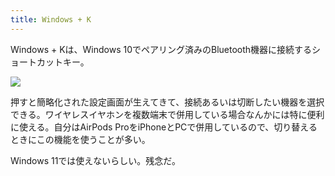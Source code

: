 ```yaml
---
title: Windows + K
---
```

Windows + Kは、Windows 10でペアリング済みのBluetooth機器に接続するショートカットキー。

![](https://lh3.googleusercontent.com/docs/ADP-6oFHvuspyTXzHgqocZ0P6riDJFnNo1s3CEYfTuY7giot7oNpPN-a1hGVE5xIVwIztqpQS-vdiWe5WsYMrCFYd6HPKgAbiLwHGxeCdeP5B08Gh9Xr4SH5fEgKcTChqD0_IKkfWlTRQkRbikBB37CGwdeavBTqeUDu4KiUl8mUqcaIkvw6VPAKnI8Syh-p0HW4eOvMJ2LiYW51O8U6EUlUthh_1ZqZF7Ud-HfbvoRWvpQOteiNjA28ZDp6uY3ABEGSxnMTNU-Y-U4b4Y7euvJBNm52gmPxAcwuVvgexcVKqaiD4xBrwL0nTWI33pWOBG5MWNBZK9IIuIipExtycwb9lTiWkiZuZJb50B7zS_z-DI1-jaqwzGdKKjM9oQhbjcFyWIGunaMNfru9si3nBNNJxUKkrK-OrQx-3pwNWxcEh1TW2g6m-ctyBy66wbEa6wMx2_A_aZ1g5UgYojtKGMab6IdSLHbBOawmeaXxCFQH4_nQnkQ2F1zJzLdq2MrlkB39U8jVz-ME8HaHp0HgIVUKkBGLekepRZHdU6CQAzqXR13GC87t8Aa23brjJZZUVYwD1LlFzHU26sCipVILekV9lWGkgnjf5JK4yzlgJjiMKfW2O78t20Xn1_3MX6h4_tgMkSWtTuDpbaJ0k5gusyJVo9GZtbFMWrbGmmJVSS6FbkoB_eXrdhlGhgaqZ4WzBer9HVxQrVDjEQUXd-Nn3D3qRAVNuyLHTxWVbzYVuPyiBOy4cAlU96F-Ro6zOO3mocrFjRapfB1GQ6X0Zp_r25z-6-iQIL4CUTs-i7k0evLqhMAqLzKVzsPLGOOURwwlUuIoins5Rhx5cJEp_dA5laqeG_xlM9SmopqqoZSFPfh0otu2thFXBlXeigQEIazU5ToLq3ugTA56Zh6jP2YgbSu4uoj-HgeC7Gzkp5rp4H568LQq8xZTaYvT-zUkc-vjWzBUwwVWgkSKkh5yc07L07-nEhfPpIBNqZyLkef4bz-GJGKZ8XT0tDv8hGgpeEHwoQPoUW_bYU6E7cV4flonvPtAeVlsDL0VLyrELbZNEdxgvNfo5jTZ2C6ZzLlRAfLql6RD5UyfjMgqVEBFGRcDUB0p604hjjie1S1lS_rp8Ucvh-ZSHLCzMohECOIBAATVGhvhl5pwfrt2Gm-lFC9qIHkGGuWQZU8xvkf7-f46_m_E098AkSJtzr0j6OnIvUaQEr1__Ovf4qTdK2gD8zihJHeLJhZ-gtMlXUaZPYh7La0DVUzPzEKf)

押すと簡略化された設定画面が生えてきて、接続あるいは切断したい機器を選択できる。ワイヤレスイヤホンを複数端末で併用している場合なんかには特に便利に使える。自分はAirPods ProをiPhoneとPCで併用しているので、切り替えるときにこの機能を使うことが多い。

Windows 11では使えないらしい。残念だ。
